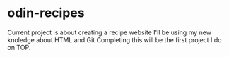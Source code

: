 # odin-recipes
Current project is about creating a recipe website
I'll be using my new knoledge about HTML and Git
Completing this will be the first project I do on TOP.